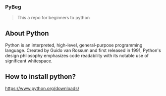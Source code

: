 ### PyBeg

> This a repo for beginners to python

## About Python

Python is an interpreted, high-level, general-purpose programming language. Created by Guido van Rossum and first released in 1991, Python's design philosophy emphasizes code readability with its notable use of significant whitespace. 

## How to install python?
https://www.python.org/downloads/

